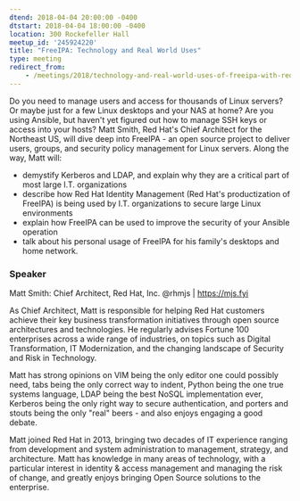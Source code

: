 ```yaml
---
dtend: 2018-04-04 20:00:00 -0400
dtstart: 2018-04-04 18:00:00 -0400
location: 300 Rockefeller Hall
meetup_id: '245924220'
title: "FreeIPA: Technology and Real World Uses"
type: meeting
redirect_from:
    - /meetings/2018/technology-and-real-world-uses-of-freeipa-with-red-hat
---
```


Do you need to manage users and access for thousands of Linux servers?
Or maybe just for a few Linux desktops and your NAS at home? Are you
using Ansible, but haven't yet figured out how to manage SSH keys or
access into your hosts? Matt Smith, Red Hat's Chief Architect for the
Northeast US, will dive deep into FreeIPA - an open source project to
deliver users, groups, and security policy management for Linux
servers. Along the way, Matt will:

* demystify Kerberos and LDAP, and explain why they are a critical part of most large I.T. organizations
* describe how Red Hat Identity Management (Red Hat's productization
  of FreeIPA) is being used by I.T. organizations to secure large
  Linux environments
* explain how FreeIPA can be used to improve the security of your Ansible operation
* talk about his personal usage of FreeIPA for his family's desktops
  and home network.

### Speaker ###

Matt Smith: Chief Architect, Red Hat, Inc.
@rhmjs | https://mjs.fyi

As Chief Architect, Matt is responsible for helping Red Hat customers
achieve their key business transformation initiatives through open
source architectures and technologies. He regularly advises Fortune
100 enterprises across a wide range of industries, on topics such as
Digital Transformation, IT Modernization, and the changing landscape
of Security and Risk in Technology.

Matt has strong opinions on VIM being the only editor one could
possibly need, tabs being the only correct way to indent, Python being
the one true systems language, LDAP being the best NoSQL
implementation ever, Kerberos being the only right way to secure
authentication, and porters and stouts being the only "real" beers -
and also enjoys engaging a good debate.

Matt joined Red Hat in 2013, bringing two decades of IT experience
ranging from development and system administration to management,
strategy, and architecture.  Matt has knowledge in many areas of
technology, with a particular interest in identity & access management
and managing the risk of change, and greatly enjoys bringing Open
Source solutions to the enterprise.
